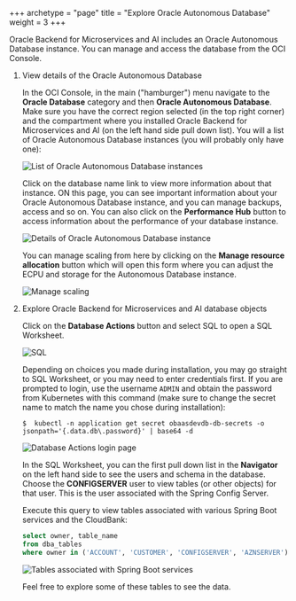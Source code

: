 +++
archetype = "page"
title = "Explore Oracle Autonomous Database"
weight = 3
+++

Oracle Backend for Microservices and AI includes an Oracle Autonomous Database instance.  You can manage and access the database from the OCI Console.

1. View details of the Oracle Autonomous Database

   In the OCI Console, in the main ("hamburger") menu navigate to the **Oracle Database** category and then **Oracle Autonomous Database**.  Make sure you have the correct region selected (in the top right corner) and the compartment where you installed Oracle Backend for Microservices and AI (on the left hand side pull down list).  You will a list of Oracle Autonomous Database instances (you will probably only have one):

   ![List of Oracle Autonomous Database instances](../images/obaas-adb-1.png " ")

   Click on the database name link to view more information about that instance.  ON this page, you can see important information about your Oracle Autonomous Database instance, and you can manage backups, access and so on.  You can also click on the **Performance Hub** button to access information about the performance of your database instance.

   ![Details of Oracle Autonomous Database instance](../images/obaas-adb-2.png " ")

   You can manage scaling from here by clicking on the **Manage resource allocation** button which will open this form where you can adjust the ECPU and storage for the Autonomous Database instance.  

   ![Manage scaling](../images/obaas-adb-2a.png " ")

2. Explore Oracle Backend for Microservices and AI database objects

   Click on the **Database Actions** button and select SQL to open a SQL Worksheet.  

   ![SQL](../images/db-action-sql.png)

   Depending on choices you made during installation, you may go straight to SQL Worksheet, or you may need to enter credentials first.  If you are prompted to login, use the username `ADMIN` and obtain the password from Kubernetes with this command (make sure to change the secret name to match the name you chose during installation):

    ```shell
    $  kubectl -n application get secret obaasdevdb-db-secrets -o jsonpath='{.data.db\.password}' | base64 -d
    ```

   ![Database Actions login page](../images/obaas-adb-3.png " ")

   In the SQL Worksheet, you can the first pull down list in the **Navigator** on the left hand side to see the users and schema in the database.  Choose the **CONFIGSERVER** user to view tables (or other objects) for that user.  This is the user associated with the Spring Config Server.

   Execute this query to view tables associated with various Spring Boot services and the CloudBank:

    ```sql
    select owner, table_name
   from dba_tables
   where owner in ('ACCOUNT', 'CUSTOMER', 'CONFIGSERVER', 'AZNSERVER')
    ```  

   ![Tables associated with Spring Boot services](../images/obaas-adb-5.png " ")

   Feel free to explore some of these tables to see the data.

